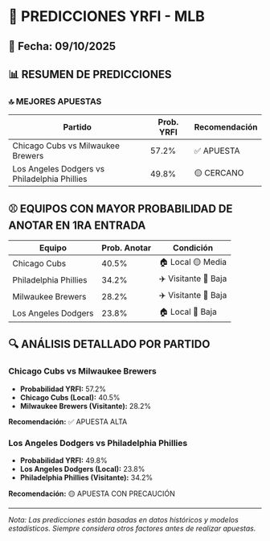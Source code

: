 # 🚀 PREDICCIONES YRFI - MLB

## 📅 Fecha: 09/10/2025

## 📊 RESUMEN DE PREDICCIONES

### 🔝 MEJORES APUESTAS

| Partido | Prob. YRFI | Recomendación |
|---------|------------|---------------|
| Chicago Cubs vs Milwaukee Brewers | 57.2% | ✅ APUESTA |
| Los Angeles Dodgers vs Philadelphia Phillies | 49.8% | 🟡 CERCANO |

## ⚾ EQUIPOS CON MAYOR PROBABILIDAD DE ANOTAR EN 1RA ENTRADA

| Equipo | Prob. Anotar | Condición |
|--------|--------------|-----------|
| Chicago Cubs | 40.5% | 🏠 Local 🟡 Media |
| Philadelphia Phillies | 34.2% | ✈️ Visitante 🔴 Baja |
| Milwaukee Brewers | 28.2% | ✈️ Visitante 🔴 Baja |
| Los Angeles Dodgers | 23.8% | 🏠 Local 🔴 Baja |

## 🔍 ANÁLISIS DETALLADO POR PARTIDO

### Chicago Cubs vs Milwaukee Brewers
- **Probabilidad YRFI:** 57.2%
- **Chicago Cubs (Local):** 40.5%
- **Milwaukee Brewers (Visitante):** 28.2%

**Recomendación:** ✅ APUESTA ALTA

### Los Angeles Dodgers vs Philadelphia Phillies
- **Probabilidad YRFI:** 49.8%
- **Los Angeles Dodgers (Local):** 23.8%
- **Philadelphia Phillies (Visitante):** 34.2%

**Recomendación:** 🟡 APUESTA CON PRECAUCIÓN

---
*Nota: Las predicciones están basadas en datos históricos y modelos estadísticos.
Siempre considera otros factores antes de realizar apuestas.*
